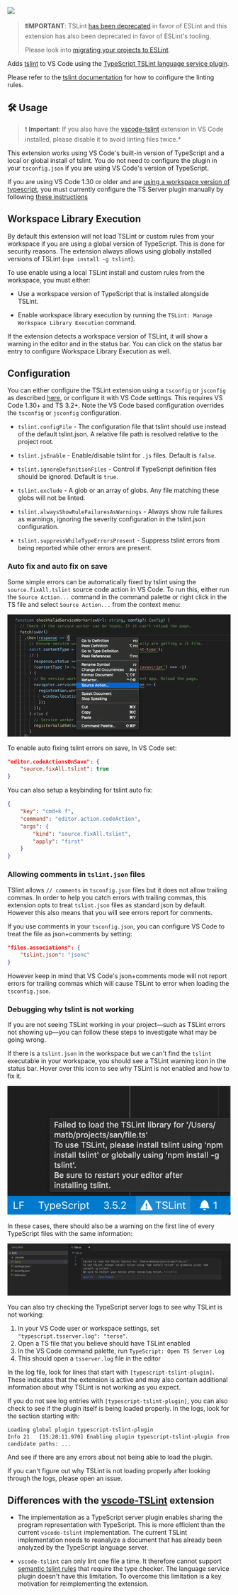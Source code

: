 [![](https://vsmarketplacebadge.apphb.com/version/ms-vscode.vscode-typescript-tslint-plugin.svg)](https://marketplace.visualstudio.com/items?itemName=ms-vscode.vscode-typescript-tslint-plugin)

> **❗IMPORTANT**: TSLint
> [has been deprecated](https://medium.com/palantir/tslint-in-2019-1a144c2317a9)
> in favor of ESLint and this extension has also been deprecated in favor of
> ESLint's tooling.
>
> Please look into
> [migrating your projects to ESLint](https://github.com/typescript-eslint/typescript-eslint#typescript-eslint).

Adds [tslint](https://github.com/palantir/tslint) to VS Code using the
[TypeScript TSLint language service plugin](https://github.com/Microsoft/typescript-tslint-plugin).

Please refer to the [tslint documentation](https://github.com/palantir/tslint)
for how to configure the linting rules.

## 🛠️ Usage

> ❗ **Important**: If you also have the [vscode-tslint][vscode-tslint]
> extension in VS Code installed, please disable it to avoid linting files
> twice.\*

This extension works using VS Code's built-in version of TypeScript and a local
or global install of tslint. You do not need to configure the plugin in your
`tsconfig.json` if you are using VS Code's version of TypeScript.

If you are using VS Code 1.30 or older and are
[using a workspace version of typescript](https://code.visualstudio.com/docs/typescript/typescript-compiling#_using-the-workspace-version-of-typescript),
you must currently configure the TS Server plugin manually by following [these
instructions][configuration]

## Workspace Library Execution

By default this extension will not load TSLint or custom rules from your
workspace if you are using a global version of TypeScript. This is done for
security reasons. The extension always allows using globally installed versions
of TSLint (`npm install -g tslint`).

To use enable using a local TSLint install and custom rules from the workspace,
you must either:

-   Use a workspace version of TypeScript that is installed alongside TSLint.

-   Enable workspace library execution by running the
    `TSLint: Manage Workspace Library Execution` command.

If the extension detects a workspace version of TSLint, it will show a warning
in the editor and in the status bar. You can click on the status bar entry to
configure Workspace Library Execution as well.

## Configuration

You can either configure the TSLint extension using a `tsconfig` or `jsconfig`
as described [here][configuration], or configure it with VS Code settings. This
requires VS Code 1.30+ and TS 3.2+. Note the VS Code based configuration
overrides the `tsconfig` or `jsconfig` configuration.

-   `tslint.configFile` - The configuration file that tslint should use instead
    of the default tslint.json. A relative file path is resolved relative to the
    project root.

-   `tslint.jsEnable` - Enable/disable tslint for `.js` files. Default is
    `false`.

-   `tslint.ignoreDefinitionFiles` - Control if TypeScript definition files
    should be ignored. Default is `true`.

-   `tslint.exclude` - A glob or an array of globs. Any file matching these
    globs will not be linted.

-   `tslint.alwaysShowRuleFailuresAsWarnings` - Always show rule failures as
    warnings, ignoring the severity configuration in the tslint.json
    configuration.

-   `tslint.suppressWhileTypeErrorsPresent` - Suppress tslint errors from being
    reported while other errors are present.

### Auto fix and auto fix on save

Some simple errors can be automatically fixed by tslint using the
`source.fixAll.tslint` source code action in VS Code. To run this, either run
the `Source Action...` command in the command palette or right click in the TS
file and select `Source Action...` from the context menu:

![Source Action context menu](docs/sourceAction.png)

To enable auto fixing tslint errors on save, In VS Code set:

```json
"editor.codeActionsOnSave": {
    "source.fixAll.tslint": true
}
```

You can also setup a keybinding for tslint auto fix:

```json
{
	"key": "cmd+k f",
	"command": "editor.action.codeAction",
	"args": {
		"kind": "source.fixAll.tslint",
		"apply": "first"
	}
}
```

### Allowing comments in `tslint.json` files

TSlint allows `// comments` in `tsconfig.json` files but it does not allow
trailing commas. In order to help you catch errors with trailing commas, this
extension opts to treat `tslint.json` files as standard json by default. However
this also means that you will see errors report for comments.

If you use comments in your `tsconfig.json`, you can configure VS Code to treat
the file as json+comments by setting:

```json
"files.associations": {
    "tslint.json": "jsonc"
}
```

However keep in mind that VS Code's json+comments mode will not report errors
for trailing commas which will cause TSLint to error when loading the
`tsconfig.json`.

### Debugging why tslint is not working

If you are not seeing TSLint working in your project—such as TSLint errors not
showing up—you can follow these steps to investigate what may be going wrong.

If there is a `tslint.json` in the workspace but we can't find the `tslint`
executable in your workspace, you should see a TSLint warning icon in the status
bar. Hover over this icon to see why TSLint is not enabled and how to fix it.

![TSLint warning icon in the status bar](docs/config-error-status-bar.png)

In these cases, there should also be a warning on the first line of every
TypeScript files with the same information:

![TSLint config error on first line of editor](docs/config-error-problem.png)

You can also try checking the TypeScript server logs to see why TSLint is not
working:

1. In your VS Code user or workspace settings, set
   `"typescript.tsserver.log": "terse"`.
1. Open a TS file that you believe should have TSLint enabled
1. In the VS Code command palette, run `TypeScript: Open TS Server Log`
1. This should open a `tsserver.log` file in the editor

In the log file, look for lines that start with `[typescript-tslint-plugin]`.
These indicates that the extension is active and may also contain additional
information about why TSLint is not working as you expect.

If you do not see log entries with `[typescript-tslint-plugin]`, you can also
check to see if the plugin itself is being loaded properly. In the logs, look
for the section starting with:

```
Loading global plugin typescript-tslint-plugin
Info 21   [15:28:11.970] Enabling plugin typescript-tslint-plugin from candidate paths: ...
```

And see if there are any errors about not being able to load the plugin.

If you can't figure out why TSLint is not loading properly after looking through
the logs, please open an issue.

## Differences with the [vscode-TSLint][vscode-tslint] extension

-   The implementation as a TypeScript server plugin enables sharing the program
    representation with TypeScript. This is more efficient than the current
    `vscode-tslint` implementation. The current TSLint implementation needs to
    reanalyze a document that has already been analyzed by the TypeScript
    language server.

-   `vscode-tslint` can only lint one file a time. It therefore cannot support
    [semantic tslint rules](https://palantir.github.io/tslint/usage/type-checking/)
    that require the type checker. The language service plugin doesn't have this
    limitation. To overcome this limitation is a key motivation for
    reimplementing the extension.

[vscode-tslint]: https://marketplace.visualstudio.com/items?itemName=eg2.tslint
[configuration]:
	https://github.com/Microsoft/typescript-tslint-plugin#configuration-options
